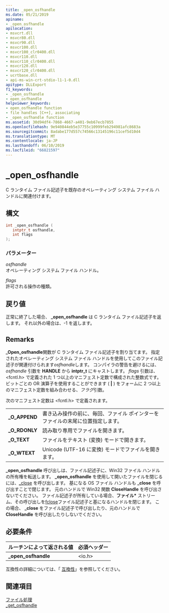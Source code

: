 ```yaml
---
title: _open_osfhandle
ms.date: 05/21/2019
apiname:
- _open_osfhandle
apilocation:
- msvcrt.dll
- msvcr80.dll
- msvcr90.dll
- msvcr100.dll
- msvcr100_clr0400.dll
- msvcr110.dll
- msvcr110_clr0400.dll
- msvcr120.dll
- msvcr120_clr0400.dll
- ucrtbase.dll
- api-ms-win-crt-stdio-l1-1-0.dll
apitype: DLLExport
f1_keywords:
- _open_osfhandle
- open_osfhandle
helpviewer_keywords:
- open_osfhandle function
- file handles [C++], associating
- _open_osfhandle function
ms.assetid: 30d94df4-7868-4667-a401-9eb67ecb7855
ms.openlocfilehash: 9e940844eb5e37755c10999feb294981afc8683a
ms.sourcegitcommit: 8adabe177d557c74566c13145196c11cef5d10d4
ms.translationtype: MT
ms.contentlocale: ja-JP
ms.lasthandoff: 06/10/2019
ms.locfileid: "66821597"
---
```

# <a name="openosfhandle"></a>_open_osfhandle

C ランタイム ファイル記述子を既存のオペレーティング システム ファイル ハンドルに関連付けます。

## <a name="syntax"></a>構文

```cpp
int _open_osfhandle (
   intptr_t osfhandle,
   int flags
);
```

### <a name="parameters"></a>パラメーター

*osfhandle*<br/>
オペレーティング システム ファイル ハンドル。

*flags*<br/>
許可される操作の種類。

## <a name="return-value"></a>戻り値

正常に終了した場合、 **_open_osfhandle** は C ランタイム ファイル記述子を返します。 それ以外の場合は、-1 を返します。

## <a name="remarks"></a>Remarks

**_Open_osfhandle**関数が C ランタイム ファイル記述子を割り当てます。 指定されたオペレーティング システム ファイル ハンドルを使用してこのファイル記述子が関連付けられます*osfhandle*します。 コンパイラの警告を避けるには、*osfhandle* 引数を **HANDLE** から **intptr_t** にキャストします。 *flags* 引数は、\<fcntl.h> で定義された 1 つ以上のマニフェスト定数で構成された整数式です。 ビットごとの OR 演算子を使用することができます ( **&#124;** ) をフォームに 2 つ以上のマニフェスト定数を組み合わせる、*フラグ*引数。

次のマニフェスト定数は \<fcntl.h> で定義されます。

|||
|-|-|
| **\_O\_APPEND** | 書き込み操作の前に、毎回、ファイル ポインターをファイルの末尾に位置指定します。 |
| **\_O\_RDONLY** | 読み取り専用でファイルを開きます。 |
| **\_O\_TEXT** | ファイルをテキスト (変換) モードで開きます。 |
| **\_O\_WTEXT** | Unicode (UTF-16 に変換) モードでファイルを開きます。 |

**_open_osfhandle** 呼び出しは、ファイル記述子に、Win32 ファイル ハンドルの所有権を転送します。 **_open_osfhandle** を使用して開いたファイルを閉じるには、[\_close](close.md) を呼び出します。 基になる OS ファイル ハンドルも **_close** を呼び出すことで閉じます。 元のハンドルで Win32 関数 **CloseHandle** を呼び出さないでください。 ファイル記述子が所有している場合、**ファイル&#42;** ストリーム、その呼び出しを[fclose](fclose-fcloseall.md)ファイル記述子と基になるハンドルを閉じます。 この場合、 **_close** をファイル記述子で呼び出したり、元のハンドルで **CloseHandle** を呼び出したりしないでください。

## <a name="requirements"></a>必要条件

|ルーチンによって返される値|必須ヘッダー|
|-------------|---------------------|
|**_open_osfhandle**|\<io.h>|

互換性の詳細については、「 [互換性](../../c-runtime-library/compatibility.md)」を参照してください。

## <a name="see-also"></a>関連項目

[ファイル処理](../../c-runtime-library/file-handling.md)<br/>
[\_get_osfhandle](get-osfhandle.md)
